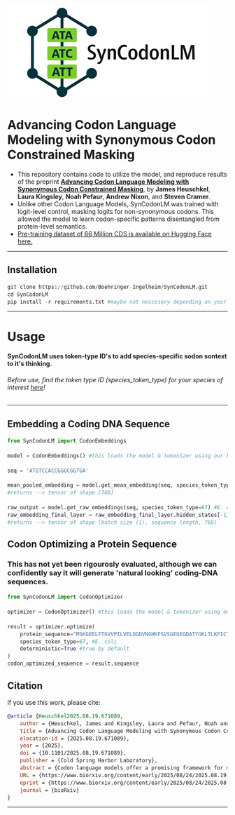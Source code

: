 ![SynCodonLM Logo](SynCodonLM/logo/logo.jpg)


# Advancing Codon Language Modeling with Synonymous Codon Constrained Masking



- This repository contains code to utilize the model, and reproduce results of the preprint [**Advancing Codon Language Modeling with Synonymous Codon Constrained Masking**](https://www.biorxiv.org/content/10.1101/2025.08.19.671089v1), by **James Heuschkel**, **Laura Kingsley**, **Noah Pefaur**, **Andrew Nixon**, and **Steven Cramer**.
- Unlike other Codon Language Models, SynCodonLM was trained with logit-level control, masking logits for non-synonymous codons. This allowed the model to learn codon-specific patterns disentangled from protein-level semantics.
- [Pre-training dataset of 66 Million CDS is available on Hugging Face here.](https://huggingface.co/datasets/jheuschkel/cds-dataset)
---
## Installation

```python
git clone https://github.com/Boehringer-Ingelheim/SynCodonLM.git
cd SynCodonLM
pip install -r requirements.txt #maybe not neccesary depending on your env :)
```
---
# Usage
#### SynCodonLM uses token-type ID's to add species-specific sodon sontext to it's thinking.
###### Before use, find the token type ID (species_token_type) for your species of interest [here](https://github.com/Boehringer-Ingelheim/SynCodonLM/blob/master/SynCodonLM/species_token_type.py)!
---
## Embedding a Coding DNA Sequence
```python
from SynCodonLM import CodonEmbeddings

model = CodonEmbeddings() #this loads the model & tokenizer using our built-in functions

seq = 'ATGTCCACCGGGCGGTGA'

mean_pooled_embedding = model.get_mean_embedding(seq, species_token_type=67) #E. coli
#returns --> tensor of shape [768]

raw_output = model.get_raw_embeddings(seq, species_token_type=67) #E. coli
raw_embedding_final_layer = raw_embedding_final_layer.hidden_states[-1] #treat this like a typical Hugging Face model dictionary based output!
#returns --> tensor of shape [batch size (1), sequence length, 768]
```
## Codon Optimizing a Protein Sequence
### This has not yet been rigourosly evaluated, although we can confidently say it will generate 'natural looking' coding-DNA sequences. 
```python
from SynCodonLM import CodonOptimizer

optimizer = CodonOptimizer() #this loads the model & tokenizer using our built-in functions

result = optimizer.optimize(
    protein_sequence="MSKGEELFTGVVPILVELDGDVNGHKFSVSGEGEGDATYGKLTLKFICTTGKLPVPWPTLVTTFSYGVQCFSRYPDHMKRHDFFKSAMPEGYVQERTIFFKDDGNYKTRAEVKFEGDTLVNRIELKGIDFKEDGNILGHKLEYNYNSHNVYIMADKQKNGIKVNFKIRHNIEDGSVQLADHYQQNTPIGDGPVLLPDNHYLSTQSALSKDPNEKRDHMVLLEFVTAAGITLGMDELYK", #GFP 
    species_token_type=67, #E. coli
    deterministic=True #true by default
)
codon_optimized_sequence = result.sequence
```

## Citation
If you use this work, please cite:
```bibtex
@article {Heuschkel2025.08.19.671089,
	author = {Heuschkel, James and Kingsley, Laura and Pefaur, Noah and Nixon, Andrew and Cramer, Steven},
	title = {Advancing Codon Language Modeling with Synonymous Codon Constrained Masking},
	elocation-id = {2025.08.19.671089},
	year = {2025},
	doi = {10.1101/2025.08.19.671089},
	publisher = {Cold Spring Harbor Laboratory},
	abstract = {Codon language models offer a promising framework for modeling protein-coding DNA sequences, yet current approaches often conflate codon usage with amino acid semantics, limiting their ability to capture DNA-level biology. We introduce SynCodonLM, a codon language model that enforces a biologically grounded constraint: masked codons are only predicted from synonymous options, guided by the known protein sequence. This design disentangles codon-level from protein-level semantics, enabling the model to learn nucleotide-specific patterns. The constraint is implemented by masking non-synonymous codons from the prediction space prior to softmax. Unlike existing models, which cluster codons by amino acid identity, SynCodonLM clusters by nucleotide properties, revealing structure aligned with DNA-level biology. Furthermore, SynCodonLM outperforms existing models on 6 of 7 benchmarks sensitive to DNA-level features, including mRNA and protein expression. Our approach advances domain-specific representation learning and opens avenues for sequence design in synthetic biology, as well as deeper insights into diverse bioprocesses.Competing Interest StatementThe authors have declared no competing interest.},
	URL = {https://www.biorxiv.org/content/early/2025/08/24/2025.08.19.671089},
	eprint = {https://www.biorxiv.org/content/early/2025/08/24/2025.08.19.671089.full.pdf},
	journal = {bioRxiv}
}
```
----




